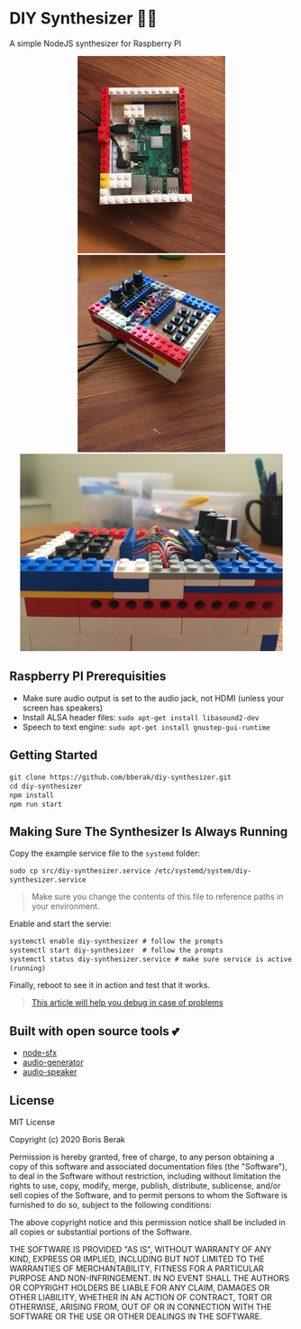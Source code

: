# DIY Synthesizer 🎵🎹

A simple NodeJS synthesizer for Raspberry PI

<p align="center">
	<img src="https://raw.githubusercontent.com/bberak/diy-synthesizer/master/assets/IMG_0965.JPG" height="350" />
    <img src="https://raw.githubusercontent.com/bberak/diy-synthesizer/master/assets/IMG_0982.JPG" height="350" />
    <img src="https://raw.githubusercontent.com/bberak/diy-synthesizer/master/assets/IMG_0984.JPG" height="350" />
</p>

## Raspberry PI Prerequisities

- Make sure audio output is set to the audio jack, not HDMI (unless your screen has speakers)
- Install ALSA header files: `sudo apt-get install libasound2-dev`
- Speech to text engine: `sudo apt-get install gnustep-gui-runtime`

## Getting Started

```
git clone https://github.com/bberak/diy-synthesizer.git
cd diy-synthesizer
npm install
npm run start
```

## Making Sure The Synthesizer Is Always Running

Copy the example service file to the `systemd` folder:

```
sudo cp src/diy-synthesizer.service /etc/systemd/system/diy-synthesizer.service
```

> Make sure you change the contents of this file to reference paths in your environment.

Enable and start the servie:

```
systemctl enable diy-synthesizer # follow the prompts
systemctl start diy-synthesizer  # follow the prompts
systemctl status diy-synthesizer.service # make sure service is active (running)
```

Finally, reboot to see it in action and test that it works.

> [This article will help you debug in case of problems](https://community.chakralinux.org/t/how-to-investigate-systemd-errors/7024)

## Built with open source tools 💕

- [node-sfx](https://github.com/bberak/node-sfx)
- [audio-generator](https://github.com/audiojs/audio-generator)
- [audio-speaker](https://github.com/audiojs/audio-speaker)

## License

MIT License

Copyright (c) 2020 Boris Berak

Permission is hereby granted, free of charge, to any person obtaining a copy
of this software and associated documentation files (the "Software"), to deal
in the Software without restriction, including without limitation the rights
to use, copy, modify, merge, publish, distribute, sublicense, and/or sell
copies of the Software, and to permit persons to whom the Software is
furnished to do so, subject to the following conditions:

The above copyright notice and this permission notice shall be included in all
copies or substantial portions of the Software.

THE SOFTWARE IS PROVIDED "AS IS", WITHOUT WARRANTY OF ANY KIND, EXPRESS OR
IMPLIED, INCLUDING BUT NOT LIMITED TO THE WARRANTIES OF MERCHANTABILITY,
FITNESS FOR A PARTICULAR PURPOSE AND NON-INFRINGEMENT. IN NO EVENT SHALL THE
AUTHORS OR COPYRIGHT HOLDERS BE LIABLE FOR ANY CLAIM, DAMAGES OR OTHER
LIABILITY, WHETHER IN AN ACTION OF CONTRACT, TORT OR OTHERWISE, ARISING FROM,
OUT OF OR IN CONNECTION WITH THE SOFTWARE OR THE USE OR OTHER DEALINGS IN THE
SOFTWARE.
